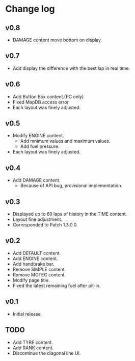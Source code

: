 # Change log
## v0.8
* DAMAGE content move bottom on display.


## v0.7
* Add display the difference with the best lap in real time.


## v0.6
* Add Button Box content.(PC only)
* Fixed MapDB access error.
* Each layout was finely adjusted.


## v0.5
* Modify ENGINE content.
  * Add mnimum values and maximum values.
  * Add fuel pressure.
* Each layout was finely adjusted.


## v0.4
* Add DAMAGE content.
  * Because of API bug, provisional implementation.


## v0.3
* Displayed up to 60 laps of history in the TIME content.
* Layout fine adjustment.
* Corresponded to Patch 1.3.0.0.


## v0.2
* Add DEFAULT content.
* Add ENGINE content.
* Add handbrake bar.
* Remove SIMPLE content.
* Remove MOTEC content.
* Modify page title.
* Fixed the latest remaining fuel after pit-in.


## v0.1
* Initial release.


## TODO
* Add TYRE content.
* Add RANK content.
* Discontinue the diagonal line UI.
